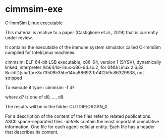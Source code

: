 # cimmsim-exe
C-ImmSim Linux executable

This material is relative to a paper (Castiglione et al., 2019) that is currently under review.

It contains the executable of the immune system simulator called C-ImmSim compiled for Intel/Linux machines:

cimmsim: ELF 64-bit LSB executable, x86-64, version 1 (SYSV), dynamically linked, 
interpreter /lib64/ld-linux-x86-64.so.2, for GNU/Linux 2.6.32, 
BuildID[sha1]=e3c73509535be14ba88692ffb14f2b9c86329938, not stripped

To execute it type :
	cimmsim -f d?

where d? is one of d0, ..., d8


The results will be in the folder OUTDIR/ORGAN_0

For a description of the content of the files refer to related publications. 
ASCII space-separated files *-details* contain the most important cumulative 
information. One file for each agent-cellular entity.
Each file has a header that describes its content.
